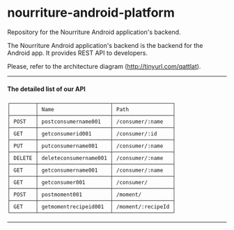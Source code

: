 nourriture-android-platform
===========================

Repository for the Nourriture Android application's backend.

The Nourriture Android application's backend is the backend for the Android app. It provides REST API to developers.

Please, refer to the architecture diagram (http://tinyurl.com/qattlat).

********************************************

#### The detailed list of our API
	   
	┌────────┬───────────────────────┬───────────────────┐
	│        │ Name                  │ Path              │
	├────────┼───────────────────────┼───────────────────┤
	│ POST   │ postconsumername001   │ /consumer/:name   │
	├────────┼───────────────────────┼───────────────────┤
	│ GET    │ getconsumerid001      │ /consumer/:id     │
	├────────┼───────────────────────┼───────────────────┤
	│ PUT    │ putconsumername001    │ /consumer/:name   │
	├────────┼───────────────────────┼───────────────────┤
	│ DELETE │ deleteconsumername001 │ /consumer/:name   │
	├────────┼───────────────────────┼───────────────────┤
	│ GET    │ getconsumername001    │ /consumer/:name   │
	├────────┼───────────────────────┼───────────────────┤
	│ GET    │ getconsumer001        │ /consumer/        │
	├────────┼───────────────────────┼───────────────────┤
	│ POST   │ postmoment001         │ /moment/          │
	├────────┼───────────────────────┼───────────────────┤
	│ GET    │ getmomentrecipeid001  │ /moment/:recipeId │
	└────────┴───────────────────────┴───────────────────┘
********************************************
